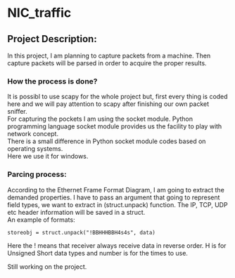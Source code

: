 # NIC_traffic
<h2> Project Description:</h2>
In this project, I am planning to capture packets from a machine. Then capture packets will be parsed in order to acquire the proper results.</br>
<h3> How the process is done? </h3>
It is possibl to use scapy for the whole project but, first every thing is coded here and we will pay attention to scapy after finishing our own packet sniffer.</br>
For capturing the pockets I am using the socket module. Python programming language socket module provides us the facility to play with network concept.</br>
There is a small difference in Python socket module codes based on operating systems. </br>
Here we use it for windows.
<h3> Parcing process: </h3>
According to the Ethernet Frame Format Diagram,  I am going to extract the demanded properties. I have to pass an argument that going to represent field types, we want to extract in (struct.unpack) function.  The IP, TCP, UDP etc header information will be saved in a struct.</br>
An example of formats: </br>

` storeobj = struct.unpack("!BBHHHBBH4s4s", data) ` </br>

Here the ! means that receiver always receive data in reverse order. H is for Unsigned Short data types and number is for the times to use.</br>

Still working on the project.

